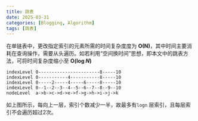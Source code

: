 ```yaml
---
title: 跳表
date: 2025-03-31
categories: [Blogging, Algorithm]
tags: [跳表]
---
```

在单链表中，更改指定索引的元素所需的时间复杂度度为 **O(N)**，其中时间主要消耗在查询操作，需要从头遍历。如若利用“空间换时间”思想，即本文中的跳表方法，可将时间复杂度缩小至 **O(log *N*)**
```text
indexLevel 0-----------------------8-----10
indexLevel 0-----------4-----------8-----10
indexLevel 0-----2-----4-----6-----8-----10
indexLevel 0--1--2--3--4--5--6--7--8--9--10
nodeLevel  a->b->c->d->e->f->g->h->i->j->k
````

如上图所示，每向上一层，索引个数减少一半，故最多有`logn` 层索引，且每层索引不会遍历超过2次。